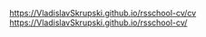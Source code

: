 https://VladislavSkrupski.github.io/rsschool-cv/cv
https://VladislavSkrupski.github.io/rsschool-cv/
